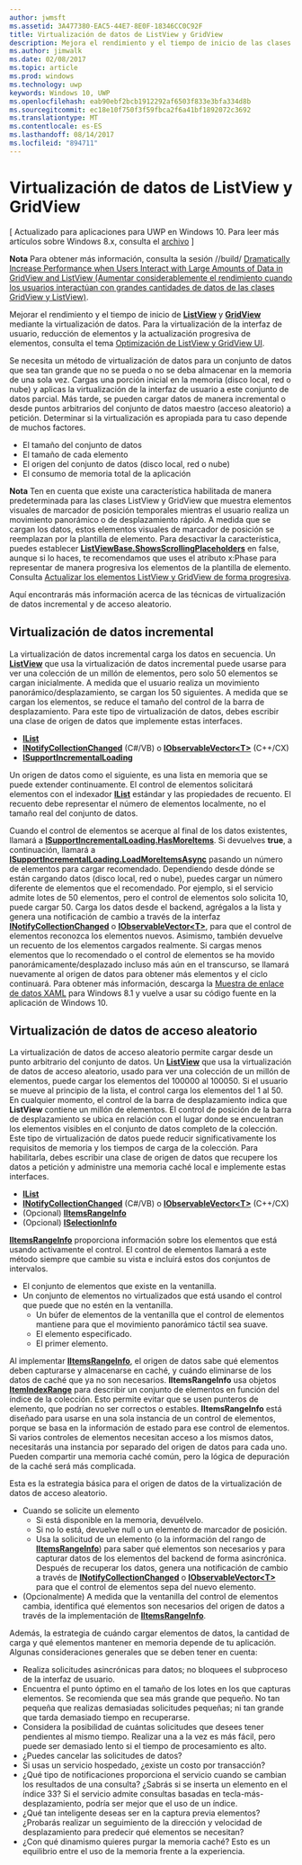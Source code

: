 ```yaml
---
author: jwmsft
ms.assetid: 3A477380-EAC5-44E7-8E0F-18346CC0C92F
title: Virtualización de datos de ListView y GridView
description: Mejora el rendimiento y el tiempo de inicio de las clases ListView y GridView mediante la virtualización de datos.
ms.author: jimwalk
ms.date: 02/08/2017
ms.topic: article
ms.prod: windows
ms.technology: uwp
keywords: Windows 10, UWP
ms.openlocfilehash: eab90ebf2bcb1912292af6503f833e3bfa334d8b
ms.sourcegitcommit: ec18e10f750f3f59fbca2f6a41bf1892072c3692
ms.translationtype: MT
ms.contentlocale: es-ES
ms.lasthandoff: 08/14/2017
ms.locfileid: "894711"
---
```

# <a name="listview-and-gridview-data-virtualization"></a>Virtualización de datos de ListView y GridView

\[ Actualizado para aplicaciones para UWP en Windows 10. Para leer más artículos sobre Windows 8.x, consulta el [archivo](http://go.microsoft.com/fwlink/p/?linkid=619132) \]

**Nota** Para obtener más información, consulta la sesión //build/ [Dramatically Increase Performance when Users Interact with Large Amounts of Data in GridView and ListView (Aumentar considerablemente el rendimiento cuando los usuarios interactúan con grandes cantidades de datos de las clases GridView y ListView)](https://channel9.msdn.com/Events/Build/2013/3-158).

Mejorar el rendimiento y el tiempo de inicio de [**ListView**](https://msdn.microsoft.com/library/windows/apps/BR242878) y [**GridView**](https://msdn.microsoft.com/library/windows/apps/BR242705) mediante la virtualización de datos. Para la virtualización de la interfaz de usuario, reducción de elementos y la actualización progresiva de elementos, consulta el tema [Optimización de ListView y GridView UI](optimize-gridview-and-listview.md).

Se necesita un método de virtualización de datos para un conjunto de datos que sea tan grande que no se pueda o no se deba almacenar en la memoria de una sola vez. Cargas una porción inicial en la memoria (disco local, red o nube) y aplicas la virtualización de la interfaz de usuario a este conjunto de datos parcial. Más tarde, se pueden cargar datos de manera incremental o desde puntos arbitrarios del conjunto de datos maestro (acceso aleatorio) a petición. Determinar si la virtualización es apropiada para tu caso depende de muchos factores.

-   El tamaño del conjunto de datos
-   El tamaño de cada elemento
-   El origen del conjunto de datos (disco local, red o nube)
-   El consumo de memoria total de la aplicación

**Nota** Ten en cuenta que existe una característica habilitada de manera predeterminada para las clases ListView y GridView que muestra elementos visuales de marcador de posición temporales mientras el usuario realiza un movimiento panorámico o de desplazamiento rápido. A medida que se cargan los datos, estos elementos visuales de marcador de posición se reemplazan por la plantilla de elemento. Para desactivar la característica, puedes establecer [**ListViewBase.ShowsScrollingPlaceholders**](https://msdn.microsoft.com/library/windows/apps/windows.ui.xaml.controls.listviewbase.showsscrollingplaceholders) en false, aunque si lo haces, te recomendamos que uses el atributo x:Phase para representar de manera progresiva los elementos de la plantilla de elemento. Consulta [Actualizar los elementos ListView y GridView de forma progresiva](optimize-gridview-and-listview.md#update-items-incrementally).

Aquí encontrarás más información acerca de las técnicas de virtualización de datos incremental y de acceso aleatorio.

## <a name="incremental-data-virtualization"></a> Virtualización de datos incremental

La virtualización de datos incremental carga los datos en secuencia. Un [**ListView**](https://msdn.microsoft.com/library/windows/apps/BR242878) que usa la virtualización de datos incremental puede usarse para ver una colección de un millón de elementos, pero solo 50 elementos se cargan inicialmente. A medida que el usuario realiza un movimiento panorámico/desplazamiento, se cargan los 50 siguientes. A medida que se cargan los elementos, se reduce el tamaño del control de la barra de desplazamiento. Para este tipo de virtualización de datos, debes escribir una clase de origen de datos que implemente estas interfaces.

-   [**IList**](https://msdn.microsoft.com/library/windows/apps/xaml/system.collections.ilist.aspx)
-   [**INotifyCollectionChanged**](https://msdn.microsoft.com/library/windows/apps/xaml/system.collections.specialized.inotifycollectionchanged.aspx) (C#/VB) o [**IObservableVector&lt;T&gt;**](https://msdn.microsoft.com/library/windows/apps/BR226052) (C++/CX)
-   [**ISupportIncrementalLoading**](https://msdn.microsoft.com/library/windows/apps/Hh701916)

Un origen de datos como el siguiente, es una lista en memoria que se puede extender continuamente. El control de elementos solicitará elementos con el indexador [**IList**](https://msdn.microsoft.com/library/windows/apps/xaml/system.collections.ilist.aspx) estándar y las propiedades de recuento. El recuento debe representar el número de elementos localmente, no el tamaño real del conjunto de datos.

Cuando el control de elementos se acerque al final de los datos existentes, llamará a [**ISupportIncrementalLoading.HasMoreItems**](https://msdn.microsoft.com/library/windows/apps/windows.ui.xaml.data.isupportincrementalloading.hasmoreitems). Si devuelves **true**, a continuación, llamará a [**ISupportIncrementalLoading.LoadMoreItemsAsync**](https://msdn.microsoft.com/library/windows/apps/windows.ui.xaml.data.isupportincrementalloading.loadmoreitemsasync) pasando un número de elementos para cargar recomendado. Dependiendo desde dónde se están cargando datos (disco local, red o nube), puedes cargar un número diferente de elementos que el recomendado. Por ejemplo, si el servicio admite lotes de 50 elementos, pero el control de elementos solo solicita 10, puede cargar 50. Carga los datos desde el backend, agrégalos a la lista y genera una notificación de cambio a través de la interfaz [**INotifyCollectionChanged**](https://msdn.microsoft.com/library/windows/apps/xaml/system.collections.specialized.inotifycollectionchanged.aspx) o [**IObservableVector&lt;T&gt;**](https://msdn.microsoft.com/library/windows/apps/BR226052), para que el control de elementos reconozca los elementos nuevos. Asimismo, también devuelve un recuento de los elementos cargados realmente. Si cargas menos elementos que lo recomendado o el control de elementos se ha movido panorámicamente/desplazado incluso más aún en el transcurso, se llamará nuevamente al origen de datos para obtener más elementos y el ciclo continuará. Para obtener más información, descarga la [Muestra de enlace de datos XAML](https://code.msdn.microsoft.com/windowsapps/Data-Binding-7b1d67b5) para Windows 8.1 y vuelve a usar su código fuente en la aplicación de Windows 10.

## <a name="random-access-data-virtualization"></a>Virtualización de datos de acceso aleatorio

La virtualización de datos de acceso aleatorio permite cargar desde un punto arbitrario del conjunto de datos. Un [**ListView**](https://msdn.microsoft.com/library/windows/apps/BR242878) que usa la virtualización de datos de acceso aleatorio, usado para ver una colección de un millón de elementos, puede cargar los elementos del 100000 al 100050. Si el usuario se mueve al principio de la lista, el control carga los elementos del 1 al 50. En cualquier momento, el control de la barra de desplazamiento indica que **ListView** contiene un millón de elementos. El control de posición de la barra de desplazamiento se ubica en relación con el lugar donde se encuentran los elementos visibles en el conjunto de datos completo de la colección. Este tipo de virtualización de datos puede reducir significativamente los requisitos de memoria y los tiempos de carga de la colección. Para habilitarla, debes escribir una clase de origen de datos que recupere los datos a petición y administre una memoria caché local e implemente estas interfaces.

-   [**IList**](https://msdn.microsoft.com/library/windows/apps/xaml/system.collections.ilist.aspx)
-   [**INotifyCollectionChanged**](https://msdn.microsoft.com/library/windows/apps/xaml/system.collections.specialized.inotifycollectionchanged.aspx) (C#/VB) o [**IObservableVector&lt;T&gt;**](https://msdn.microsoft.com/library/windows/apps/BR226052) (C++/CX)
-   (Opcional) [**IItemsRangeInfo**](https://msdn.microsoft.com/library/windows/apps/Dn877070)
-   (Opcional) [**ISelectionInfo**](https://msdn.microsoft.com/library/windows/apps/Dn877074)

[**IItemsRangeInfo**](https://msdn.microsoft.com/library/windows/apps/Dn877070) proporciona información sobre los elementos que está usando activamente el control. El control de elementos llamará a este método siempre que cambie su vista e incluirá estos dos conjuntos de intervalos.

-   El conjunto de elementos que existe en la ventanilla.
-   Un conjunto de elementos no virtualizados que está usando el control que puede que no estén en la ventanilla.
    -   Un búfer de elementos de la ventanilla que el control de elementos mantiene para que el movimiento panorámico táctil sea suave.
    -   El elemento especificado.
    -   El primer elemento.

Al implementar [**IItemsRangeInfo**](https://msdn.microsoft.com/library/windows/apps/Dn877070), el origen de datos sabe qué elementos deben capturarse y almacenarse en caché, y cuándo eliminarse de los datos de caché que ya no son necesarios. **IItemsRangeInfo** usa objetos [**ItemIndexRange**](https://msdn.microsoft.com/library/windows/apps/Dn877081) para describir un conjunto de elementos en función del índice de la colección. Esto permite evitar que se usen punteros de elemento, que podrían no ser correctos o estables. **IItemsRangeInfo** está diseñado para usarse en una sola instancia de un control de elementos, porque se basa en la información de estado para ese control de elementos. Si varios controles de elementos necesitan acceso a los mismos datos, necesitarás una instancia por separado del origen de datos para cada uno. Pueden compartir una memoria caché común, pero la lógica de depuración de la caché será más complicada.

Esta es la estrategia básica para el origen de datos de la virtualización de datos de acceso aleatorio.

-   Cuando se solicite un elemento
    -   Si está disponible en la memoria, devuélvelo.
    -   Si no lo está, devuelve null o un elemento de marcador de posición.
    -   Usa la solicitud de un elemento (o la información del rango de [**IItemsRangeInfo**](https://msdn.microsoft.com/library/windows/apps/Dn877070)) para saber qué elementos son necesarios y para capturar datos de los elementos del backend de forma asincrónica. Después de recuperar los datos, genera una notificación de cambio a través de [**INotifyCollectionChanged**](https://msdn.microsoft.com/library/windows/apps/xaml/system.collections.specialized.inotifycollectionchanged.aspx) o [**IObservableVector&lt;T&gt;**](https://msdn.microsoft.com/library/windows/apps/BR226052) para que el control de elementos sepa del nuevo elemento.
-   (Opcionalmente) A medida que la ventanilla del control de elementos cambia, identifica qué elementos son necesarios del origen de datos a través de la implementación de [**IItemsRangeInfo**](https://msdn.microsoft.com/library/windows/apps/Dn877070).

Además, la estrategia de cuándo cargar elementos de datos, la cantidad de carga y qué elementos mantener en memoria depende de tu aplicación. Algunas consideraciones generales que se deben tener en cuenta:

-   Realiza solicitudes asincrónicas para datos; no bloquees el subproceso de la interfaz de usuario.
-   Encuentra el punto óptimo en el tamaño de los lotes en los que capturas elementos. Se recomienda que sea más grande que pequeño. No tan pequeña que realizas demasiadas solicitudes pequeñas; ni tan grande que tarda demasiado tiempo en recuperarse.
-   Considera la posibilidad de cuántas solicitudes que desees tener pendientes al mismo tiempo. Realizar una a la vez es más fácil, pero puede ser demasiado lento si el tiempo de procesamiento es alto.
-   ¿Puedes cancelar las solicitudes de datos?
-   Si usas un servicio hospedado, ¿existe un costo por transacción?
-   ¿Qué tipo de notificaciones proporciona el servicio cuando se cambian los resultados de una consulta? ¿Sabrás si se inserta un elemento en el índice 33? Si el servicio admite consultas basadas en tecla-más-desplazamiento, podría ser mejor que el uso de un índice.
-   ¿Qué tan inteligente deseas ser en la captura previa elementos? ¿Probarás realizar un seguimiento de la dirección y velocidad de desplazamiento para predecir qué elementos se necesitan?
-   ¿Con qué dinamismo quieres purgar la memoria caché? Esto es un equilibrio entre el uso de la memoria frente a la experiencia.




